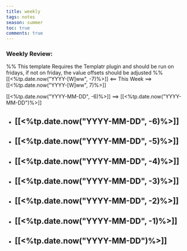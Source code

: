 ---title: weeklytags: notesseason: summertoc: truecomments: true---
### Weekly Review:
%% This template Requires the Templatr plugin and should be run on fridays, if not on friday, the value offsets should be adjusted %%
[[<%tp.date.now("YYYY-[W]ww", -7)%>]] <== This Week ==> [[<%tp.date.now("YYYY-[W]ww", 7)%>]]

[[<%tp.date.now("YYYY-MM-DD", -6)%>]] ==> [[<%tp.date.now("YYYY-MM-DD")%>]] 

- [[<%tp.date.now("YYYY-MM-DD", -6)%>]] 
	- 
- [[<%tp.date.now("YYYY-MM-DD", -5)%>]] 
	- 
- [[<%tp.date.now("YYYY-MM-DD", -4)%>]] 
	- 
- [[<%tp.date.now("YYYY-MM-DD", -3)%>]] 
	- 
- [[<%tp.date.now("YYYY-MM-DD", -2)%>]] 
	- 
- [[<%tp.date.now("YYYY-MM-DD", -1)%>]] 
	- 
- [[<%tp.date.now("YYYY-MM-DD")%>]]
	- 
